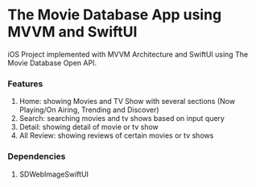 # The Movie Database App using MVVM and SwiftUI
iOS Project implemented with MVVM Architecture and SwiftUI using The Movie Database Open API.

### Features
1. Home: showing Movies and TV Show with several sections (Now Playing/On Airing, Trending and Discover)
2. Search: searching movies and tv shows based on input query
3. Detail: showing detail of movie or tv show
4. All Review: showing reviews of certain movies or tv shows

### Dependencies
1. SDWebImageSwiftUI
